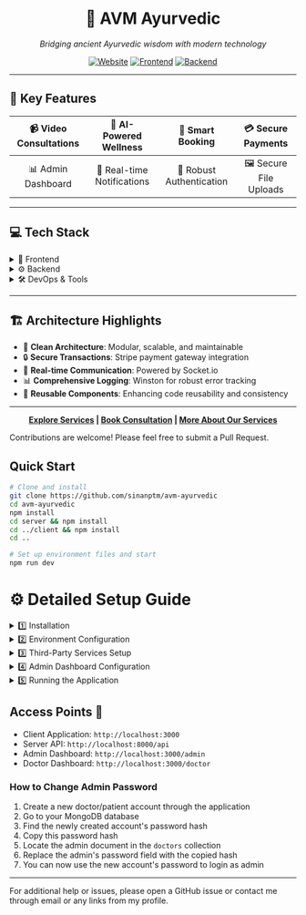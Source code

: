 <div align="center">

# 🌿 AVM Ayurvedic
*Bridging ancient Ayurvedic wisdom with modern technology*


[![Website](https://img.shields.io/badge/🌐_Website-Visit_Our_Site-brightgreen?style=for-the-badge&logoColor=white)](https://avm-ayurvedic.online)
[![Frontend](https://img.shields.io/badge/▲_Frontend-Vercel-black?style=for-the-badge&logo=vercel)](https://avm-ayurvedic.online)
[![Backend](https://img.shields.io/badge/🚀_Backend-AWS-orange?style=for-the-badge&logo=amazon-aws)](https://api.avm-ayurvedic.online)

</div>

---

## 🚀 Key Features

📹 Video Consultations | 🤖 AI-Powered Wellness | 📅 Smart Booking | 💳 Secure Payments
:---: | :---: | :---: | :---:
📊 Admin Dashboard | 🔔 Real-time Notifications | 🔐 Robust Authentication | 🖼️ Secure File Uploads

---
## 💻 Tech Stack

<details>
<summary>🎨 Frontend</summary>

![Next JS](https://img.shields.io/badge/Next.js-black?style=flat&logo=next.js)
![TypeScript](https://img.shields.io/badge/TypeScript-%23007ACC.svg?style=flat&logo=typescript&logoColor=white)
![React](https://img.shields.io/badge/React-%2320232a.svg?style=flat&logo=react&logoColor=%2361DAFB)
![TailwindCSS](https://img.shields.io/badge/Tailwind-%2338B2AC.svg?style=flat&logo=tailwind-css&logoColor=white)
![Radix UI](https://img.shields.io/badge/Radix_UI-%231A1A1A.svg?style=flat&logo=radix-ui&logoColor=white)
![Socket.io-client](https://img.shields.io/badge/Socket.io--client-black?style=flat&logo=socket.io&logoColor=white)
![WebRTC](https://img.shields.io/badge/WebRTC-333333?style=flat&logo=webrtc&logoColor=white)
![Simple Peer](https://img.shields.io/badge/Simple_Peer-4A154B?style=flat&logo=webrtc&logoColor=white)
![OAuth](https://img.shields.io/badge/OAuth-3C78A9?style=flat&logo=oauth&logoColor=white)  
![Google](https://img.shields.io/badge/Google-4285F4?style=flat&logo=google&logoColor=white)
![Axios](https://img.shields.io/badge/Axios-5A29E3?style=flat&logo=axios&logoColor=white)
![React Query](https://img.shields.io/badge/React_Query-FF4154?style=flat&logo=react-query&logoColor=white)
![Stripe](https://img.shields.io/badge/Stripe-008CDD?style=flat&logo=stripe&logoColor=white)
![Firebase](https://img.shields.io/badge/Firebase-FFCA28?style=flat&logo=firebase&logoColor=black)
![Framer Motion](https://img.shields.io/badge/Framer_Motion-0055FF?style=flat&logo=framer&logoColor=white)
![Zod](https://img.shields.io/badge/Zod-3E67B1?style=flat&logo=zod&logoColor=white)
![React Hook Form](https://img.shields.io/badge/React_Hook_Form-EC5990?style=flat&logo=reacthookform&logoColor=white)
![Recharts](https://img.shields.io/badge/Recharts-%2348A9E6.svg?style=flat&logo=recharts&logoColor=white)

</details>

<details>
<summary>⚙️ Backend</summary>

![Node.js](https://img.shields.io/badge/Node.js-6DA55F?style=flat&logo=node.js&logoColor=white)
![Express.js](https://img.shields.io/badge/Express.js-%23404d59.svg?style=flat&logo=express&logoColor=%2361DAFB)
![MongoDB](https://img.shields.io/badge/MongoDB-%234ea94b.svg?style=flat&logo=mongodb&logoColor=white)
![AWS](https://img.shields.io/badge/AWS-%23FF9900.svg?style=flat&logo=amazon-aws&logoColor=white)
![Stripe](https://img.shields.io/badge/Stripe-%236464FF.svg?style=flat&logo=stripe&logoColor=white)
![JWT](https://img.shields.io/badge/JWT-black?style=flat&logo=JSON%20web%20tokens)
![NGINX](https://img.shields.io/badge/NGINX-%23009639.svg?style=flat&logo=nginx&logoColor=white)
![Socket.io](https://img.shields.io/badge/Socket.io-black?style=flat&logo=socket.io&badgeColor=010101)
![Google AI](https://img.shields.io/badge/Google_AI-4285F4?style=flat&logo=google&logoColor=white)
![Joi](https://img.shields.io/badge/Joi-0080FF?style=flat&logo=joi&logoColor=white)
![Winston](https://img.shields.io/badge/Winston-231F20?style=flat&logo=winston&logoColor=white)

</details>

<details>
<summary>🛠 DevOps & Tools</summary>

![SEO](https://img.shields.io/badge/SEO-4CAF50?style=flat&logo=google&logoColor=white)
![Google Analytics](https://img.shields.io/badge/Google%20Analytics-E37400?style=flat&logo=google-analytics&logoColor=white)
![Vercel Analytics](https://img.shields.io/badge/Vercel%20Analytics-E37400?style=flat&logo=google-analytics&logoColor=white)
![Open Graph](https://img.shields.io/badge/Open%20Graph-008000?style=flat&logo=facebook&logoColor=white)
![Twitter Card](https://img.shields.io/badge/Twitter%20Card-1DA1F2?style=flat&logo=twitter&logoColor=white)
![Figma](https://img.shields.io/badge/figma-%23F24E1E.svg?style=flat&logo=figma&logoColor=white)
![Clean Architecture](https://img.shields.io/badge/Clean_Architecture-%230D6EFD.svg?style=flat&logo=architecture&logoColor=white)
![SOLID Principles](https://img.shields.io/badge/SOLID_Principles-%230D6EFD.svg?style=flat&logo=architecture&logoColor=white)
![Nginx](https://img.shields.io/badge/nginx-%23009639.svg?style=flat&logo=nginx&logoColor=white)
![Git](https://img.shields.io/badge/Git-%23F05033.svg?style=flat&logo=git&logoColor=white)
![GitHub](https://img.shields.io/badge/GitHub-%23121011.svg?style=flat&logo=github&logoColor=white)
![GitHub Actions](https://img.shields.io/badge/github%20actions-%232671E5.svg?style=flat&logo=githubactions&logoColor=white)
![Vercel](https://img.shields.io/badge/Vercel-%23000000.svg?style=flat&logo=vercel&logoColor=white)
![ESLint](https://img.shields.io/badge/ESLint-4B32C3?style=flat&logo=eslint&logoColor=white)
![Prettier](https://img.shields.io/badge/Prettier-F7B93E?style=flat&logo=prettier&logoColor=black)
![npm](https://img.shields.io/badge/npm-CB3837?style=flat&logo=npm&logoColor=white)
![Postman](https://img.shields.io/badge/Postman-FF6C37?style=flat&logo=postman&logoColor=white)

</details>

---
## 🏗️ Architecture Highlights

- 🧱 **Clean Architecture**: Modular, scalable, and maintainable
- 🔒 **Secure Transactions**: Stripe payment gateway integration
- 🚀 **Real-time Communication**: Powered by Socket.io
- 📊 **Comprehensive Logging**: Winston for robust error tracking
- 🧩 **Reusable Components**: Enhancing code reusability and consistency

---

<div align="center">

**[Explore Services](https://avm-ayurvedic.online) | [Book Consultation](https://avm-ayurvedic.online/new-appointment) | [More About Our Services](https://avm-ayurvedic.online/services)**

</div>


Contributions are welcome! Please feel free to submit a Pull Request.



## Quick Start
```bash
# Clone and install
git clone https://github.com/sinanptm/avm-ayurvedic
cd avm-ayurvedic
npm install
cd server && npm install
cd ../client && npm install
cd ..

# Set up environment files and start
npm run dev
```

<div class="p-4 max-w-4xl mx-auto">
  <h1 class="text-3xl font-bold mb-6">⚙️ Detailed Setup Guide</h1>

  <details class="mb-4 p-4 border rounded-lg">
    <summary class="text-xl font-semibold cursor-pointer">1️⃣ Installation</summary>
    <div class="mt-4">
      <p class="mb-2">1. Clone the repository</p>
      <pre class="bg-gray-100 p-3 rounded"><code>git clone https://github.com/sinanptm/avm-ayurvedic
cd avm-ayurvedic</code></pre>
      
      <p class="mt-4 mb-2">2. Install dependencies</p>
      <pre class="bg-gray-100 p-3 rounded"><code># Root directory dependencies
npm install

# Server dependencies
cd server
npm install

# Client dependencies
cd ../client
npm install

# Return to root
cd ..</code></pre>
    </div>
  </details>

  <details class="mb-4 p-4 border rounded-lg">
    <summary class="text-xl font-semibold cursor-pointer">2️⃣ Environment Configuration</summary>
    <div class="mt-4">
      <h4 class="font-semibold mb-2">1. Server Environment (.env in /server)</h4>
      <pre class="bg-gray-100 p-3 rounded"><code># Database
MONGODB_URL=mongodb://localhost:27017/AVM

# Server Configuration
PORT=8000
NODE_ENV=dev
CLIENT_URL=http://localhost:3000

# Email Service
SENDER_EMAIL=test@example.com
NODEMAILER_PASSKEY=test-nodemailer-passkey

# Authentication
ACCESS_TOKEN_SECRET=test-access-token-secret
REFRESH_TOKEN_SECRET=test-refresh-token-secret

# AWS S3
AWS_REGION=eu-north-1
AWS_ACCESS_KEY_ID=test-aws-access-key-id
AWS_SECRET_ACCESS_KEY=test-aws-secret-access-key
S3_BUCKET_NAME=test-avm-ayurvedic-bucket

# Payment Processing
STRIPE_PUBLISHABLE_KEY=pk_test_XXXXXXXXXXXXXXXXXXXXXXXX
STRIPE_SECRET_KEY=sk_test_XXXXXXXXXXXXXXXXXXXXXXXX
STRIPE_WEBHOOK_SECRET=whsec_XXXXXXXXXXXXXXXXXXXXXXXX

# AI Integration
GEMINI_API_KEY=test-gemini-api-key</code></pre>

      <h4 class="font-semibold mt-4 mb-2">2. Client Environment (.env in /client)</h4>
      <pre class="bg-gray-100 p-3 rounded"><code># Environment
NEXT_PUBLIC_ENV=development

# API Configuration
NEXT_PUBLIC_API_URL=http://localhost:8000/api
NEXT_PUBLIC_BASE_API_URL=http://localhost:8000

# Firebase Authentication
NEXT_PUBLIC_FIREBASE_API_KEY=test-firebase-api-key
NEXT_PUBLIC_FIREBASE_AUTH_DOMAIN=test-firebase-auth-domain
NEXT_PUBLIC_FIREBASE_MESSAGING_SENDER_ID=test-firebase-messaging-sender-id
NEXT_PUBLIC_FIREBASE_APP_ID=test-firebase-app-id
NEXT_PUBLIC_FIREBASE_MEASUREMENT_ID=test-firebase-measurement-id

# Payment Integration
NEXT_PUBLIC_STRIPE_KEY=pk_test_XXXXXXXXXXXXXXXXXXXXXXXX

# Video Call Integration
NEXT_PUBLIC_METERED_TURN_USERNAME=test-metered-turn-username
NEXT_PUBLIC_METERED_TURN_CREDENTIAL=test-metered-turn-credential</code></pre>
    </div>
  </details>

  <details class="mb-4 p-4 border rounded-lg">
    <summary class="text-xl font-semibold cursor-pointer">3️⃣ Third-Party Services Setup</summary>
    <div class="mt-4">
      <details class="mb-3 p-2 border-l-4">
        <summary class="font-semibold cursor-pointer">1. Stripe Integration</summary>
        <div class="mt-2 ml-4">
          <p class="text-sm mb-2">Refer: <a href="https://www.youtube.com/watch?v=ddzO85cqDeA" class="text-blue-600">Watch Tutorial</a> (2:30-4:45 for API keys)</p>
          <pre class="bg-gray-100 p-3 rounded"><code># Install Stripe CLI
npm install -g stripe

# Authenticate with Stripe
stripe login</code></pre>
        </div>
      </details>

      <details class="mb-3 p-2 border-l-4">
        <summary class="font-semibold cursor-pointer">2. Metered TURN Server</summary>
        <div class="mt-2 ml-4">
          <p class="text-sm mb-2">Refer: <a href="https://metered.ca" class="text-blue-600">Metered Website</a></p>
          <ol class="list-decimal ml-4">
            <li>Sign up at Metered</li>
            <li>Get TURN credentials</li>
            <li>Update client .env with credentials</li>
          </ol>
        </div>
      </details>

      <details class="mb-3 p-2 border-l-4">
        <summary class="font-semibold cursor-pointer">3. Google Gemini AI</summary>
        <div class="mt-2 ml-4">
          <p class="text-sm mb-2">Refer: <a href="https://www.youtube.com/watch?v=o8iyrtQyrZM" class="text-blue-600">Watch Tutorial</a></p>
          <ol class="list-decimal ml-4">
            <li>Access Google Cloud Console</li>
            <li>Create/select project</li>
            <li>Enable Gemini API</li>
            <li>Get API key</li>
            <li>Update server .env</li>
          </ol>
        </div>
      </details>

      <details class="mb-3 p-2 border-l-4">
        <summary class="font-semibold cursor-pointer">4. AWS S3</summary>
        <div class="mt-2 ml-4">
          <p class="text-sm mb-2">Refer: <a href="https://www.youtube.com/watch?v=eQAIojcArRY" class="text-blue-600">Watch Tutorial</a></p>
          <ol class="list-decimal ml-4">
            <li>Access AWS Console</li>
            <li>Create S3 bucket</li>
            <li>Get access keys</li>
            <li>Update server .env</li>
          </ol>
        </div>
      </details>

      <details class="mb-3 p-2 border-l-4">
        <summary class="font-semibold cursor-pointer">5. Nodemailer Setup</summary>
        <div class="mt-2 ml-4">
          <p class="text-sm mb-2">Refer: <a href="https://www.youtube.com/watch?v=QDIOBsMBEI0" class="text-blue-600">Watch Tutorial</a></p>
          <ol class="list-decimal ml-4">
            <li>Enable 2-Step Verification</li>
            <li>Generate App Password</li>
            <li>Update server .env</li>
          </ol>
        </div>
      </details>

      <details class="mb-3 p-2 border-l-4">
        <summary class="font-semibold cursor-pointer">6. Firebase Configuration</summary>
        <div class="mt-2 ml-4">
          <p class="text-sm mb-2">Refer: <a href="https://www.youtube.com/watch?v=RDJvPZ9wHj0" class="text-blue-600">Watch Tutorial</a></p>
          <ol class="list-decimal ml-4">
            <li>Create Firebase project</li>
            <li>Get configuration</li>
            <li>Update client .env</li>
          </ol>
        </div>
      </details>
    </div>
  </details>

  <details class="mb-4 p-4 border rounded-lg">
    <summary class="text-xl font-semibold cursor-pointer">4️⃣ Admin Dashboard Configuration</summary>
    <div class="mt-4">
      <h4 class="font-semibold mb-2">1. Database Setup</h4>
      <pre class="bg-gray-100 p-3 rounded"><code>// Insert into 'doctors' collection
{
  "_id": { "$oid": "66f43da6474baf6855725456" },
  "email": "your-admin-email@example.com",
  "password": "$2a$10$g4YLaUSEWC/tJvq0jmbw6e1aS423WTqepWqH6V8PjRtrfXMxOjcca",
  "image": "",
  "isBlocked": false,
  "name": "Admin",
  "phone": "2312371239",
  "role": "admin",
  "qualifications": [],
  "token": "",
  "isVerified": false,
  "createdAt": { "$date": "2024-09-25T16:43:18.340Z" },
  "updatedAt": { "$date": "2024-10-09T02:36:37.556Z" }
}</code></pre>

      <h4 class="font-semibold mt-4 mb-2">2. Initial Login</h4>
      <ul class="list-disc ml-6">
        <li>Email: your configured admin email</li>
        <li>Password: <code class="bg-gray-100 px-2 py-1 rounded">1Admin@pass</code> (can change this later)</li>
      </ul>
    </div>
  </details>

  <details class="mb-4 p-4 border rounded-lg">
    <summary class="text-xl font-semibold cursor-pointer">5️⃣ Running the Application</summary>
    <div class="mt-4">
      <h4 class="font-semibold mb-2">Option A: Single Command (Recommended)</h4>
      <pre class="bg-gray-100 p-3 rounded"><code># From root directory
npm run dev</code></pre>

      <h4 class="font-semibold mt-4 mb-2">Option B: Individual Services</h4>
      <pre class="bg-gray-100 p-3 rounded"><code># Terminal 1 - Server
cd server
npm run dev

# Terminal 2 - Client
cd client
npm run dev

# Terminal 3 - Stripe (only if running servers separately)
stripe listen --forward-to localhost:8000/webhook</code></pre>
    </div>
  </details>

  <div class="mt-8">
    <h2 class="text-2xl font-bold mb-4">Access Points 🚀</h2>
    <ul class="list-disc ml-6">
      <li>Client Application: <code class="bg-gray-100 px-2 py-1 rounded">http://localhost:3000</code></li>
      <li>Server API: <code class="bg-gray-100 px-2 py-1 rounded">http://localhost:8000/api</code></li>
      <li>Admin Dashboard: <code class="bg-gray-100 px-2 py-1 rounded">http://localhost:3000/admin</code></li>
      <li>Doctor Dashboard: <code class="bg-gray-100 px-2 py-1 rounded">http://localhost:3000/doctor</code></li>
    </ul>
  </div>

  <div class="mt-8">
    <h3 class="text-xl font-bold mb-4">How to Change Admin Password</h3>
    <ol class="list-decimal ml-6">
      <li>Create a new doctor/patient account through the application</li>
      <li>Go to your MongoDB database</li>
      <li>Find the newly created account's password hash</li>
      <li>Copy this password hash</li>
      <li>Locate the admin document in the <code class="bg-gray-100 px-2 py-1 rounded">doctors</code> collection</li>
      <li>Replace the admin's password field with the copied hash</li>
      <li>You can now use the new account's password to login as admin</li>
    </ol>
  </div>

  <hr class="my-8">

  <p class="text-sm text-gray-600">For additional help or issues, please open a GitHub issue or contact me through email or any links from my profile.</p>
</div>

